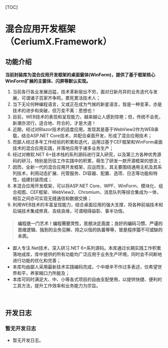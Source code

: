 [TOC]

# 混合应用开发框架（CeriumX.Framework）

## 功能介绍

**当前封装库为混合应用开发框架的桌面窗体(WinForm)，提供了基于框架核心WinForm扩展的主窗体、闪屏等默认实现。**

1. 当前各行各业发展迅猛，技术革新层出不穷，面对日新月异的业务迭代与发展，可谓诸子百家齐争鸣，累死累活技术人；
2. 当下无论何种编程语言，又或正在成为气候的新星语言，皆是一种变革，亦是技术的进步和突破，但万变不离：思想也！
3. 目前，WEB技术的表现和呈现能力，越来越让人感到惊艳；但，传统不会死，新潮亦流行，适合地、符合的，才是大道！
4. 近期，经过对Blazor技术的适度应用，发现其是基于WebView2作为WEB承载，结合ASP.NET Core技术，并配合桌面开发，形成了混合应用技术；
5. 而鄙人经过多年工作经验的积累和迭代，运用过基于CEF框架和WinForm桌面技术的混合应用实践，并落地应用于诸多业务生产；
6. 经过对微软.NET 6+技术栈的系列源码进行深入研究，以及第三方各种优秀源码的研习，特别是历往工作实践中的积累，萌生了研发一款开源框架的想法；
7. 因而，全新一代的混合应用开发框架，应运而生，其主要围绕通用主机及其系列技术，利用动态扩展、托管服务、DI容器、配置、选项、日志等功能和特性，组建封装而成；
8. 本混合应用开发框架，可以将ASP.NET Core、WPF、WinForm、模块化、组合视图、CEF框架、WebView2、Chromium、消息队列等综合集成为一体，相互之间亦可实现无缝通信和数据交换；
9. 利用WEB技术的丰富呈现能力，结合桌面应用的强大支撑，将各种前端技术和后端技术集成修真、吉结良缘，可谓相得益彰、事半功倍。

> #### 编程是一门艺术！编程需要灵性，思想决定高度；良好的编码习惯、严谨的思维逻辑、独到的业务见解、持之以恒的执着等等，皆是程序猿不可或缺的本质。

- 鄙人专注.Net技术，深入研习.NET 6+系列源码。本库通过长期实践工作积累落地成库，库中提供的所有功能均广泛应用于业务生产环境，同时会不间断地进行功能的优化和完善；
- 本库均由鄙人采用最新技术实践编码完成，个中艰辛不作过多表述，仅希望世界和平，养家糊口力所能及；
- 本库可同时满足大、中、小等各式项目的自由支配使用，以提供快捷、便利的工具方法，提升工作效率和业务能力为宗旨。

<br>

## 开发日志

### 暂无开发日志
- 暂无开发日志。

